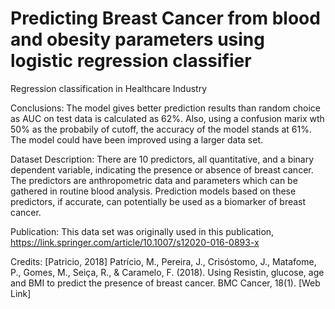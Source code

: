 # Predicting Breast Cancer from blood and obesity parameters using logistic regression classifier
Regression classification in Healthcare Industry

Conclusions: The model gives better prediction results than random choice as AUC on test data is calculated as 62%. Also, using a confusion marix wth 50% as the probabily of cutoff, the accuracy of the model stands at 61%. The model could have been improved using a larger data set.

Dataset Description: There are 10 predictors, all quantitative, and a binary dependent variable, indicating the presence or absence of breast cancer. The predictors are anthropometric data and parameters which can be gathered in routine blood analysis. Prediction models based on these predictors, if accurate, can potentially be used as a biomarker of breast cancer.

Publication: This data set was originally used in this publication, https://link.springer.com/article/10.1007/s12020-016-0893-x

Credits: [Patricio, 2018] Patrício, M., Pereira, J., Crisóstomo, J., Matafome, P., Gomes, M., Seiça, R., & Caramelo, F. (2018). Using Resistin, glucose, age and BMI to predict the presence of breast cancer. BMC Cancer, 18(1). [Web Link]
